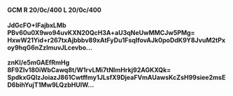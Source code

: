 #### GCM R 20/0c/400 L 20/0c/400
**JdGcFO+IFajbxLMb**<br/>**PBv60u0X9wo94uvKXN20QcH3A+aU3qNeUwMMCJw5PMg=**<br/>**HxwW21Yid+r267txAjbbbv89xAtFyDu1FsqIfovAJk0poDdK9Y8JvuM2tPxoy9hqG6nZzlmuvJLcevbo...**<br/><br/>
**znKI/e5mGAEfRmHg**<br/>**8F9ZIv180iWbCawq8t/W1rvLMi7tNImHrkj92AGKXQk=**<br/>**SpdkxGQIzJoiazJ861Cwtffmy1JLsfX9DjeaFVmAUawsKcZsH99siee2msED6bihYujT1Mw9LQzbHUIW...**